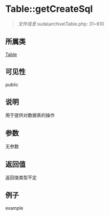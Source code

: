 # Table::getCreateSql



> *文件信息* suda\archive\Table.php: 31~610

## 所属类 

[Table](../Table.md)

## 可见性

 public 

## 说明


用于提供对数据表的操作



## 参数


无参数


## 返回值

返回值类型不定


## 例子

example